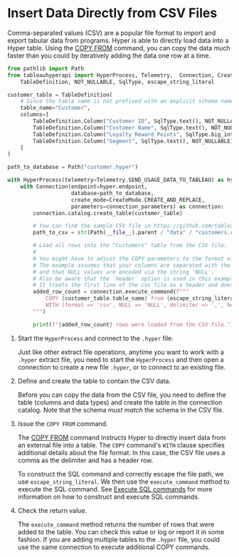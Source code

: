 # Insert Data Directly from CSV Files

Comma-separated values (CSV) are a popular file format  to import and export tabular data from programs. Hyper is able to directly load data into a Hyper table. Using the [COPY FROM](https://developer.salesforce.com/docs/data/data-cloud-query-guide/references/dc-sql-reference/copy-from.html) command, you can copy the data much faster than you could by iteratively adding the data one row at a time.

```python
from pathlib import Path
from tableauhyperapi import HyperProcess, Telemetry,  Connection, CreateMode, \
    TableDefinition, NOT_NULLABLE, SqlType, escape_string_literal

customer_table = TableDefinition(
    # Since the table name is not prefixed with an explicit schema name, the table will reside in the default "public" namespace.
    table_name="Customer",
    columns=[
        TableDefinition.Column("Customer ID", SqlType.text(), NOT_NULLABLE),
        TableDefinition.Column("Customer Name", SqlType.text(), NOT_NULLABLE),
        TableDefinition.Column("Loyalty Reward Points", SqlType.big_int(), NOT_NULLABLE),
        TableDefinition.Column("Segment", SqlType.text(), NOT_NULLABLE)
    ]
)

path_to_database = Path("customer.hyper")

with HyperProcess(telemetry=Telemetry.SEND_USAGE_DATA_TO_TABLEAU) as hyper:
    with Connection(endpoint=hyper.endpoint,
                    database=path_to_database,
                    create_mode=CreateMode.CREATE_AND_REPLACE,
                    parameters=connection_parameters) as connection:
        connection.catalog.create_table(customer_table)

        # You can find the sample CSV file in https://github.com/tableau/hyper-api-samples/tree/main/Tableau-Supported/Python/data
        path_to_csv = str(Path(__file__).parent / "data" / "customers.csv")

        # Load all rows into the "Customers" table from the CSV file.
        #
        # You might have to adjust the COPY parameters to the format of your specific csv file.
        # The example assumes that your columns are separated with the ',' character
        # and that NULL values are encoded via the string 'NULL'.
        # Also be aware that the `header` option is used in this example:
        # It treats the first line of the csv file as a header and does not import it.
        added_row_count = connection.execute_command(f"""
            COPY {customer_table.table_name} from {escape_string_literal(path_to_csv)}
            WITH (format => 'csv', NULL => 'NULL', delimiter => ',', header => true)
        """)

        print(f"{added_row_count} rows were loaded from the CSV file.")
```

1. Start the `HyperProcess` and connect to the `.hyper` file.

    Just like other extract file operations, anytime you want to work with a `.hyper` extract file, you need to start the `HyperProcess` and then open a connection to create a new file `.hyper`, or to connect to an existing file.

2. Define and create the table to contain the CSV data.

    Before you can copy the data from the CSV file, you need to define the table (columns and data types) and create the table in the connection catalog. Note that the schema *must match* the schema in the CSV file.

3. Issue the `COPY FROM` command.

    The [COPY FROM](https://developer.salesforce.com/docs/data/data-cloud-query-guide/references/dc-sql-reference/copy-from.html)
    command instructs Hyper to directly insert data from an external file into a table.
    The `COPY` command's `WITH` clause specifies additional details about the file format: In this case, the CSV file uses a comma as the delimiter and has a header row.

    To construct the SQL command and correctly escape the file path, we use `escape_string_literal`.
    We then use the `execute_command` method to execute the SQL command.
    See [Execute SQL commands](../sql_commands.md) for more information on how to construct and execute SQL commands.

4. Check the return value.

    The `execute_command` method returns the number of rows that were added to the table. You can check this value or log or report it in some fashion. If you are adding multiple tables to the `.hyper` file, you could use the same connection to execute additional COPY commands.